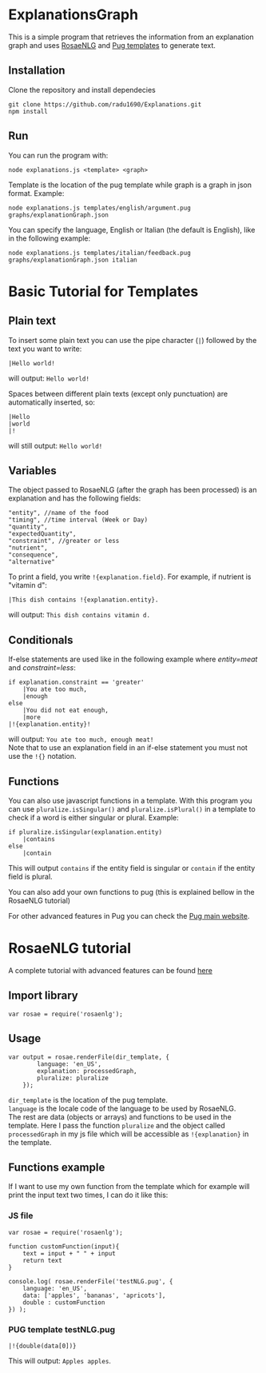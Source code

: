 # ExplanationsGraph
This is a simple program that retrieves the information from an explanation graph and uses [RosaeNLG](https://rosaenlg.org/) and [Pug templates](https://pugjs.org/) to generate text.  

## Installation
Clone the repository and install dependecies
```
git clone https://github.com/radu1690/Explanations.git
npm install
```

## Run
You can run the program with:  
```
node explanations.js <template> <graph>
``` 
Template is the location of the pug template while graph is a graph in json format. Example:  
```
node explanations.js templates/english/argument.pug graphs/explanationGraph.json
``` 
  
You can specify the language, English or Italian (the default is English), like in the following example:  
```
node explanations.js templates/italian/feedback.pug graphs/explanationGraph.json italian
```  

# Basic Tutorial for Templates
## Plain text
To insert some plain text you can use the pipe character (`|`) followed by the text you want to write:  
```
|Hello world!
```
will output: ```Hello world!```

Spaces between different plain texts (except only punctuation) are automatically inserted, so:
```
|Hello
|world
|!
```
will still output: ```Hello world!``` 

## Variables  
The object passed to RosaeNLG (after the graph has been processed) is an explanation and has the following fields:
```
"entity", //name of the food
"timing", //time interval (Week or Day)
"quantity", 
"expectedQuantity",
"constraint", //greater or less
"nutrient",
"consequence",
"alternative"
```
To print a field, you write ```!{explanation.field}```. For example, if nutrient is "vitamin d":  
```
|This dish contains !{explanation.entity}.
```
will output: ```This dish contains vitamin d.```

## Conditionals
If-else statements are used like in the following example where _entity=meat_ and _constraint=less_:
```
if explanation.constraint == 'greater'
	|You ate too much,
	|enough 
else 
	|You did not eat enough,
	|more
|!{explanation.entity}!
```  
will output: ```You ate too much, enough meat!```  
Note that to use an explanation field in an if-else statement you must not use the ```!{}``` notation.  

## Functions
You can also use javascript functions in a template. With this program you can use ```pluralize.isSingular()``` and ```pluralize.isPlural()``` in a template to check if a word is either singular or plural. Example:  
```
if pluralize.isSingular(explanation.entity)
	|contains
else
	|contain
```  
This will output ```contains``` if the entity field is singular or ```contain``` if the entity field is plural.  

You can also add your own functions to pug (this is explained bellow in the RosaeNLG tutorial)  

For other advanced features in Pug you can check the [Pug main website](https://pugjs.org/).  

# RosaeNLG tutorial
A complete tutorial with advanced features can be found [here](https://rosaenlg.org/rosaenlg/3.0.0/tutorials/tutorial_en_US.html)
## Import library
```
var rosae = require('rosaenlg');
```  

## Usage
```
var output = rosae.renderFile(dir_template, {
        language: 'en_US',
        explanation: processedGraph,
        pluralize: pluralize
    });
```
```dir_template``` is the location of the pug template.  
```language``` is the locale code of the language to be used by RosaeNLG.  
The rest are data (objects or arrays) and functions to be used in the template. Here I pass the function ```pluralize``` and the object called ```processedGraph``` in my js file which will be accessible as ```!{explanation}``` in the template.  

## Functions example
If I want to use my own function from the template which for example will print the input text two times, I can do it like this:
### JS file
```
var rosae = require('rosaenlg');

function customFunction(input){
    text = input + " " + input
    return text
}

console.log( rosae.renderFile('testNLG.pug', {
    language: 'en_US',
    data: ['apples', 'bananas', 'apricots'],
    double : customFunction
}) );
```  
### PUG template testNLG.pug
```
|!{double(data[0])}
```  
This will output: ```Apples apples```. 


